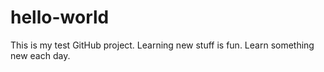 # hello-world
This is my test GitHub project. Learning new stuff is fun.
Learn something new each day.
